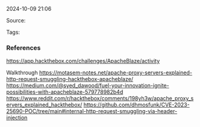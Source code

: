 
2024-10-09 21:06

Source: 

Tags: 




### References
https://app.hackthebox.com/challenges/ApacheBlaze/activity

Walkthrough
https://motasem-notes.net/apache-proxy-servers-explained-http-request-smuggling-hackthebox-apacheblaze/
https://medium.com/@syed_dawood/fuel-your-innovation-ignite-possibilities-with-apacheblaze-579778982b4d
https://www.reddit.com/r/hackthebox/comments/198yh3w/apache_proxy_servers_explained_hackthebox/
https://github.com/dhmosfunk/CVE-2023-25690-POC/tree/main#internal-http-request-smuggling-via-header-injection